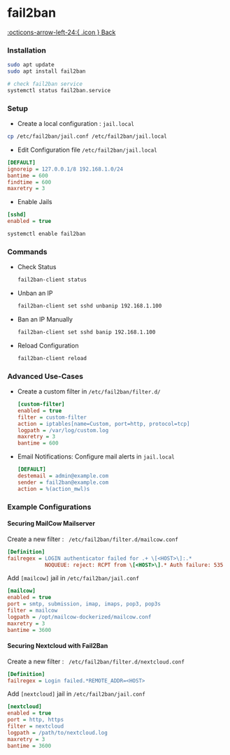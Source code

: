 # fail2ban

 [:octicons-arrow-left-24:{ .icon } Back](index.md)

### Installation

````bash
sudo apt update
sudo apt install fail2ban
````

````bash
# check fail2ban service
systemctl status fail2ban.service
````

### Setup

* Create a local configuration : `jail.local`

````bash
cp /etc/fail2ban/jail.conf /etc/fail2ban/jail.local
````

* Edit Configuration file `/etc/fail2ban/jail.local`

````ini
[DEFAULT]  
ignoreip = 127.0.0.1/8 192.168.1.0/24  
bantime = 600  
findtime = 600  
maxretry = 3 
````

* Enable Jails

````ini
[sshd]  
enabled = true  
````

````bash
systemctl enable fail2ban
````

### Commands

* Check Status

  ````bash
  fail2ban-client status
  ````

* Unban an IP

  ````bash
  fail2ban-client set sshd unbanip 192.168.1.100
  ````

* Ban an IP Manually

  ````bash
  fail2ban-client set sshd banip 192.168.1.100  
  ````

* Reload Configuration

  ````bash
  fail2ban-client reload
  ````

### Advanced Use-Cases

* Create a custom filter in `/etc/fail2ban/filter.d/`

  ````ini
  [custom-filter]  
  enabled = true  
  filter = custom-filter  
  action = iptables[name=Custom, port=http, protocol=tcp]  
  logpath = /var/log/custom.log  
  maxretry = 3  
  bantime = 600
  ````

* Email Notifications: Configure mail alerts in `jail.local`

  ````ini
  [DEFAULT]  
  destemail = admin@example.com  
  sender = fail2ban@example.com  
  action = %(action_mwl)s 
  ````

### Example Configurations

#### Securing MailCow Mailserver

Create a new filter : ` /etc/fail2ban/filter.d/mailcow.conf`

````ini
[Definition] 
failregex = LOGIN authenticator failed for .+ \[<HOST>\]:.* 
            NOQUEUE: reject: RCPT from \[<HOST>\].* Auth failure: 535 

````

Add `[mailcow]` jail in `/etc/fail2ban/jail.conf`

````ini
[mailcow] 
enabled = true 
port = smtp, submission, imap, imaps, pop3, pop3s 
filter = mailcow 
logpath = /opt/mailcow-dockerized/mailcow.conf 
maxretry = 3 
bantime = 3600
````

#### Securing Nextcloud with Fail2Ban

Create a new filter : ` /etc/fail2ban/filter.d/nextcloud.conf`

````ini
[Definition] 
failregex = Login failed.*REMOTE_ADDR=<HOST>
````

Add `[nextcloud]` jail in `/etc/fail2ban/jail.conf`

````ini
[nextcloud] 
enabled = true 
port = http, https 
filter = nextcloud 
logpath = /path/to/nextcloud.log 
maxretry = 3 
bantime = 3600
````

#### 